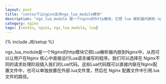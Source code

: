 ```yaml
---
layout: post
title: "centos下让nginx支持ngx_lua_module模块"
description: "ngx_lua_module 是一个nginx的http模块，它把 lua 解析器内嵌到 nginx中，用来解析并执行lua 语言编写的网页后台脚本"
category: nginx
tags: [centos, nginx, ngx_lua_module, lua]
---
```

{% include JB/setup %}

ngx_lua_module是一个Nginx的http模块它把Lua解析器内嵌到Nginx中，从而可以让用户在Nginx 核心中直接运行Lua语言编写的程序。我们可以选择在 Nginx不同的请求处理阶段插入我们的Lua代码。这些Lua代码既可以直接内联在Nginx配置文件中，也可以单独放置在外部.lua文件里，然后在 Nginx 配置文件中引用.lua文件的路径。